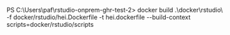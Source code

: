 PS C:\Users\paf\rstudio-onprem-ghr-test-2> docker build .\docker\rstudio\ -f docker/rstudio/hei.Dockerfile -t hei.dockerfile --build-context scripts=docker/rstudio/scripts
